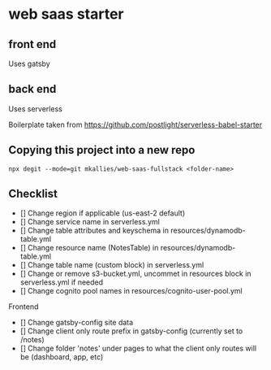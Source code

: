 # web saas starter

## front end

Uses gatsby

## back end

Uses serverless

Boilerplate taken from https://github.com/postlight/serverless-babel-starter

## Copying this project into a new repo

```
npx degit --mode=git mkallies/web-saas-fullstack <folder-name>
```

## Checklist

- [] Change region if applicable (us-east-2 default)
- [] Change service name in serverless.yml
- [] Change table attributes and keyschema in resources/dynamodb-table.yml
- [] Change resource name (NotesTable) in resources/dynamodb-table.yml
- [] Change table name (custom block) in serverless.yml
- [] Change or remove s3-bucket.yml, uncommet in resources block in serverless.yml if needed
- [] Change cognito pool names in resources/cognito-user-pool.yml

Frontend

- [] Change gatsby-config site data
- [] Change client only route prefix in gatsby-config (currently set to /notes)
- [] Change folder 'notes' under pages to what the client only routes will be (dashboard, app, etc)
